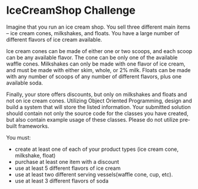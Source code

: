 # IceCreamShop Challenge
Imagine that you run an ice cream shop. You sell three different main items – ice cream cones, milkshakes, and floats. You have a large number of different flavors of ice cream available.

Ice cream cones can be made of either one or two scoops, and each scoop can be any available flavor. The cone can be only one of the available waffle cones. Milkshakes can only be made with one flavor of ice cream, and must be made with either skim, whole, or 2% milk. Floats can be made with any number of scoops of any number of different flavors, plus one available soda.

Finally, your store offers discounts, but only on milkshakes and floats and not on ice cream cones. Utilizing Object Oriented Programming, design and build a system that will store the listed information. Your submitted solution should contain not only the source code for the classes you have created, but also contain example usage of these classes. Please do not utilize pre-built frameworks. 

You must:
- create at least one of each of your product types (ice cream cone, milkshake, float)
- purchase at least one item with a discount
- use at least 5 different flavors of ice cream
- use at least two different serving vessels(waffle cone, cup, etc).
- use at least 3 different flavors of soda
